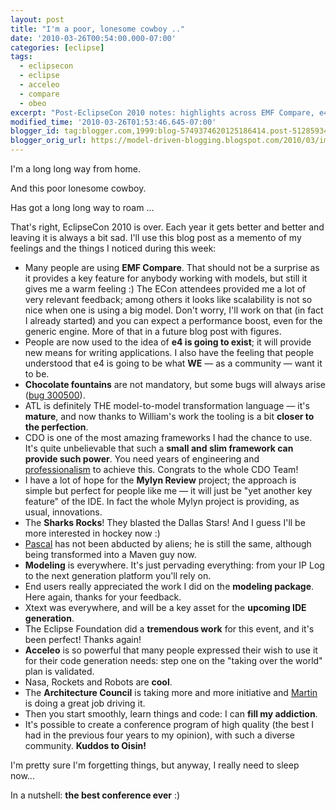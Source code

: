 ```yaml
---
layout: post
title: "I'm a poor, lonesome cowboy .."
date: '2010-03-26T00:54:00.000-07:00'
categories: [eclipse]
tags:
  - eclipsecon
  - eclipse
  - acceleo
  - compare
  - obeo
excerpt: "Post‑EclipseCon 2010 notes: highlights across EMF Compare, e4, CDO, Mylyn, ATL, and the Modeling package—community energy in one place."
modified_time: '2010-03-26T01:53:46.645-07:00'
blogger_id: tag:blogger.com,1999:blog-5749374620125186414.post-5128593400282170056
blogger_orig_url: https://model-driven-blogging.blogspot.com/2010/03/im-poor-lonesome-cowboy.html
---
```


I'm a long long way from home.

And this poor lonesome cowboy.

Has got a long long way to roam ...

That's right, EclipseCon 2010 is over. Each year it gets better and better and leaving it is always a bit sad. I'll use this blog post as a memento of my feelings and the things I noticed during this week:

- Many people are using **EMF Compare**. That should not be a surprise as it provides a key feature for anybody working with models, but still it gives me a warm feeling :) The ECon attendees provided me a lot of very relevant feedback; among others it looks like scalability is not so nice when one is using a big model. Don't worry, I'll work on that (in fact I already started) and you can expect a performance boost, even for the generic engine. More of that in a future blog post with figures.
- People are now used to the idea of **e4 is going to exist**; it will provide new means for writing applications. I also have the feeling that people understood that e4 is going to be what **WE** — as a community — want it to be.
- **Chocolate fountains** are not mandatory, but some bugs will always arise ([bug 300500](https://bugs.eclipse.org/bugs/show_bug.cgi?id=300500)).
- ATL is definitely THE model-to-model transformation language — it's **mature**, and now thanks to William's work the tooling is a bit **closer to the perfection**.
- CDO is one of the most amazing frameworks I had the chance to use. It's quite unbelievable that such a **small and slim framework can provide such power**. You need years of engineering and [professionalism](https://www.eclipsecon.org/2010/sessions/?page=sessions&id=1588) to achieve this. Congrats to the whole CDO Team!
- I have a lot of hope for the **Mylyn Review** project; the approach is simple but perfect for people like me — it will just be "yet another key feature" of the IDE. In fact the whole Mylyn project is providing, as usual, innovations.
- The **Sharks Rocks**! They blasted the Dallas Stars! And I guess I'll be more interested in hockey now :)
- [Pascal](https://lenettoyeur-on-eclipse.blogspot.com/) has not been abducted by aliens; he is still the same, although being transformed into a Maven guy now.
- **Modeling** is everywhere. It's just pervading everything: from your IP Log to the next generation platform you'll rely on.
- End users really appreciated the work I did on the **modeling package**. Here again, thanks for your feedback.
- Xtext was everywhere, and will be a key asset for the **upcoming IDE generation**.
- The Eclipse Foundation did a **tremendous work** for this event, and it's been perfect! Thanks again!
- **Acceleo** is so powerful that many people expressed their wish to use it for their code generation needs: step one on the "taking over the world" plan is validated.
- Nasa, Rockets and Robots are **cool**.
- The **Architecture Council** is taking more and more initiative and [Martin](https://wiki.eclipse.org/Martin_Oberhuber) is doing a great job driving it.
- Then you start smoothly, learn things and code: I can **fill my addiction**.
- It's possible to create a conference program of high quality (the best I had in the previous four years to my opinion), with such a diverse community. **Kuddos to Oisin!**

I'm pretty sure I'm forgetting things, but anyway, I really need to sleep now...

In a nutshell: **the best conference ever** :)
